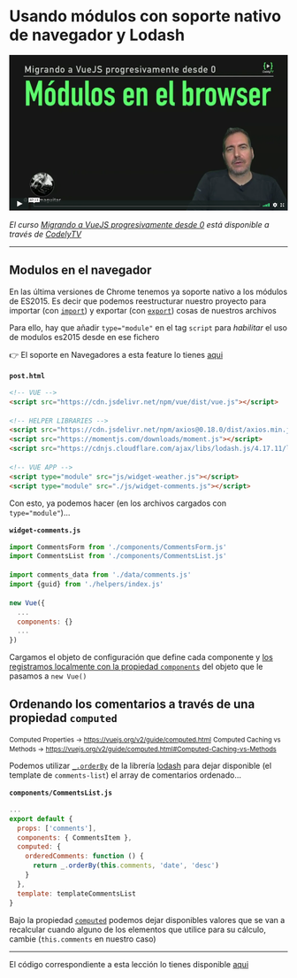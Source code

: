 # Usando módulos con soporte nativo de navegador y Lodash

[![Usando módulos con soporte nativo de navegador y Lodash](./img/cover-modulos-nativos.png)](https://pro.codely.tv/library/migrando-a-vuejs-progresivamente-desde-0)  

_El curso [Migrando a VueJS progresivamente desde 0](https://pro.codely.tv/library/migrando-a-vuejs-progresivamente-desde-0) está disponible a través de [CodelyTV](https://pro.codely.tv/)_

---

## Modulos en el navegador

En las última versiones de Chrome tenemos ya soporte nativo a los módulos de ES2015. Es decir que podemos reestructurar nuestro proyecto para importar (con [`import`](https://developer.mozilla.org/es/docs/Web/JavaScript/Referencia/Sentencias/import)) y exportar (con [`export`](https://developer.mozilla.org/es/docs/Web/JavaScript/Referencia/Sentencias/export)) cosas de nuestros archivos

Para ello, hay que añadir `type="module"` en el tag `script` para _habilitar_ el uso de modulos es2015 desde en ese fichero

👉 El soporte en Navegadores a esta feature lo tienes [aqui](https://caniuse.com/#feat=es6-module)

**`post.html`**

```html
<!-- VUE -->
<script src="https://cdn.jsdelivr.net/npm/vue/dist/vue.js"></script>

<!-- HELPER LIBRARIES -->
<script src="https://cdn.jsdelivr.net/npm/axios@0.18.0/dist/axios.min.js"></script>
<script src="https://momentjs.com/downloads/moment.js"></script>
<script src="https://cdnjs.cloudflare.com/ajax/libs/lodash.js/4.17.11/lodash.min.js"></script>

<!-- VUE APP -->
<script type="module" src="js/widget-weather.js"></script> 
<script type="module" src="./js/widget-comments.js"></script>
```

Con esto, ya podemos hacer (en los archivos cargados con `type="module"`)...

**`widget-comments.js`**

```javascript
import CommentsForm from './components/CommentsForm.js'
import CommentsList from './components/CommentsList.js'

import comments_data from './data/comments.js'
import {guid} from './helpers/index.js'

new Vue({ 
  ...
  components: {}
  ...
})
```

Cargamos el objeto de configuración que define cada componente y [los registramos localmente con la propiedad `components`](https://vuejs.org/v2/guide/components-registration.html#Local-Registration) del objeto que le pasamos a `new Vue()`

## Ordenando los comentarios a través de una propiedad `computed`

<small>Computed Properties → https://vuejs.org/v2/guide/computed.html</small> 
<small>Computed Caching vs Methods → https://vuejs.org/v2/guide/computed.html#Computed-Caching-vs-Methods</small> 


Podemos utilizar [`_.orderBy`](https://lodash.com/docs/4.17.11#orderBy) de la librería [lodash](https://lodash.com/) para dejar disponible (el template de `comments-list`) el array de comentarios ordenado...

**`components/CommentsList.js`**

```javascript
...
export default {
  props: ['comments'],
  components: { CommentsItem },
  computed: {
    orderedComments: function () {
      return _.orderBy(this.comments, 'date', 'desc')
    }
  },
  template: templateCommentsList
}
```

Bajo la propiedad [`computed`](https://vuejs.org/v2/guide/computed.html) podemos dejar disponibles valores que se van a recalcular cuando alguno de los elementos que utilice para su cálculo, cambie (`this.comments` en nuestro caso)


---

El código correspondiente a esta lección lo tienes disponible [aqui](https://github.com/CodelyTV/vue-progressive-migration-course/tree/master/08-modular-components-ordered-comments)

